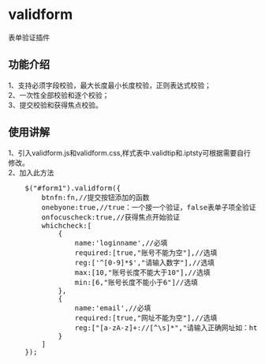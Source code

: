 # validform
表单验证插件<br>
## 功能介绍
1、支持必须字段校验，最大长度最小长度校验，正则表达式校验；<br>
2、一次性全部校验和逐个校验；<br>
3、提交校验和获得焦点校验。<br>
## 使用讲解
1、引入validform.js和validform.css,样式表中.validtip和.iptsty可根据需要自行修改。<br>
2、加入此方法<br>
<pre>    $("#form1").validform({
        btnfn:fn,//提交按钮添加的函数
        onebyone:true,//true：一个接一个验证，false表单子项全验证
        onfocuscheck:true,//获得焦点开始验证
        whichcheck:[
            {
                name:'loginname',//必填
                required:[true,"账号不能为空"],//选填
                reg:['^[0-9]*$',"请输入数字"],//选填
                max:[10,"账号长度不能大于10"],//选填
                min:[6,"账号长度不能小于6"]//选填
            },
            {
                name:'email',//必填
                required:[true,"网址不能为空"],//选填
                reg:["[a-zA-z]+://[^\s]*","请输入正确网址如：https://www.baidu.com"]//选填
            }
        ]
    });
</pre>
